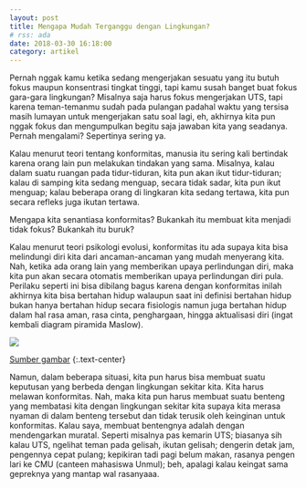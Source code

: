 ```yaml
---
layout: post
title: Mengapa Mudah Terganggu dengan Lingkungan?
# rss: ada
date: 2018-03-30 16:18:00
category: artikel
---
```


Pernah nggak kamu ketika sedang mengerjakan sesuatu yang itu butuh fokus maupun konsentrasi tingkat tinggi, tapi kamu susah banget buat fokus gara-gara lingkungan? Misalnya saja harus fokus mengerjakan UTS, tapi karena teman-temanmu sudah pada pulangan padahal waktu yang tersisa masih lumayan untuk mengerjakan satu soal lagi, eh, akhirnya kita pun nggak fokus dan mengumpulkan begitu saja jawaban kita yang seadanya. Pernah mengalami? Sepertinya sering ya.

Kalau menurut teori tentang konformitas, manusia itu sering kali bertindak karena orang lain pun melakukan tindakan yang sama. Misalnya, kalau dalam suatu ruangan pada tidur-tiduran, kita pun akan ikut tidur-tiduran; kalau di samping kita sedang menguap, secara tidak sadar, kita pun ikut menguap; kalau beberapa orang di lingkaran kita sedang tertawa, kita pun secara refleks juga ikutan tertawa.

Mengapa kita senantiasa konformitas? Bukankah itu membuat kita menjadi tidak fokus? Bukankah itu buruk?

Kalau menurut teori psikologi evolusi, konformitas itu ada supaya kita bisa melindungi diri kita dari ancaman-ancaman yang mudah menyerang kita. Nah, ketika ada orang lain yang memberikan upaya perlindungan diri, maka kita pun akan secara otomatis memberikan upaya perlindungan diri pula. Perilaku seperti ini bisa dibilang bagus karena dengan konformitas inilah akhirnya kita bisa bertahan hidup walaupun saat ini definisi bertahan hidup bukan hanya bertahan hidup secara fisiologis namun juga bertahan hidup dalam hal rasa aman, rasa cinta, penghargaan, hingga aktualisasi diri (ingat kembali diagram piramida Maslow).

![](https://s25.postimg.org/6l60u4nfz/images.png)

[Sumber gambar](https://doriasrawijaya.wordpress.com/2017/06/05/runtuhnya-piramida-kebutuhan-abraham-maslow/)
{:.text-center}

Namun, dalam beberapa situasi, kita pun harus bisa membuat suatu keputusan yang berbeda dengan lingkungan sekitar kita. Kita harus melawan konformitas. Nah, maka kita pun harus membuat suatu benteng yang membatasi kita dengan lingkungan sekitar kita supaya kita merasa nyaman di dalam benteng tersebut dan tidak terusik oleh keinginan untuk konformitas. Kalau saya, membuat bentengnya adalah dengan mendengarkan muratal. Seperti misalnya pas kemarin UTS; biasanya sih kalau UTS, ngelihat teman pada gelisah, ikutan gelisah; dengerin detak jam, pengennya cepat pulang; kepikiran tadi pagi belum makan, rasanya pengen lari ke CMU (canteen mahasiswa Unmul); beh, apalagi kalau keingat sama gepreknya yang mantap wal rasanyaaa. 